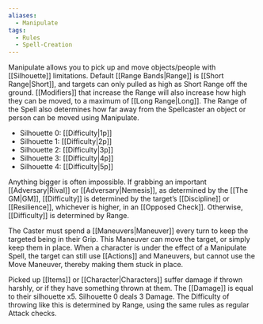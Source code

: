 ```yaml
---
aliases:
  - Manipulate
tags:
  - Rules
  - Spell-Creation
---
```

Manipulate allows you to pick up and move objects/people with [[Silhouette]] limitations. Default [[Range Bands|Range]] is [[Short Range|Short]], and targets can only pulled as high as Short Range off the ground. [[Modifiers]] that increase the Range will also increase how high they can be moved, to a maximum of [[Long Range|Long]]. The Range of the Spell also determines how far away from the Spellcaster an object or person can be moved using Manipulate.

- Silhouette 0: [[Difficulty|1p]]
- Silhouette 1: [[Difficulty|2p]]
- Silhouette 2: [[Difficulty|3p]]
- Silhouette 3: [[Difficulty|4p]]
- Silhouette 4: [[Difficulty|5p]]

Anything bigger is often impossible. If grabbing an important [[Adversary|Rival]] or [[Adversary|Nemesis]], as determined by the [[The GM|GM]], [[Difficulty]] is determined by the target’s [[Discipline]] or [[Resilience]], whichever is higher, in an [[Opposed Check]]. Otherwise, [[Difficulty]] is determined by Range.

The Caster must spend a [[Maneuvers|Maneuver]] every turn to keep the targeted being in their Grip. This Maneuver can move the target, or simply keep them in place. When a character is under the effect of a Manipulate Spell, the target can still use [[Actions]] and Maneuvers, but cannot use the Move Maneuver, thereby making them stuck in place.

Picked up [[Items]] or [[Character|Characters]] suffer damage if thrown harshly, or if they have something thrown at them. The [[Damage]] is equal to their silhouette x5. Silhouette 0 deals 3 Damage. The Difficulty of throwing like this is determined by Range, using the same rules as regular Attack checks.